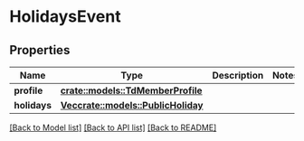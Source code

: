# HolidaysEvent

## Properties

Name | Type | Description | Notes
------------ | ------------- | ------------- | -------------
**profile** | [**crate::models::TdMemberProfile**](TD_MemberProfile.md) |  | 
**holidays** | [**Vec<crate::models::PublicHoliday>**](PublicHoliday.md) |  | 

[[Back to Model list]](../README.md#documentation-for-models) [[Back to API list]](../README.md#documentation-for-api-endpoints) [[Back to README]](../README.md)


